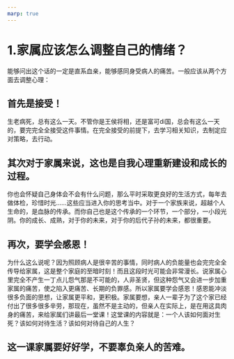 ```yaml
---
marp: true
---
```

# 1.家属应该怎么调整自己的情绪？

能够问出这个话的一定是直系血亲，能够感同身受病人的痛苦。一般应该从两个方面去调整心理：

## 首先是接受！
生老病死，总有这么一天。不管你是王侯将相，还是富可di国，总会有这么一天的，要完完全全接受这件事情。在完全接受的前提下，去学习相关知识，去制定应对策略，去行动。

## 其次对于家属来说，这也是自我心理重新建设和成长的过程。
你也会怀疑自己身体会不会有什么问题，那么平时采取更良好的生活方式，每年去做体检，珍惜时光……这些应当进入你的思考当中。对于一个家族来说，超越个人生命的，是血脉的传承。而你自己也是这个传承的一个环节，一个部分，一小段光阴。你的成长、成熟，对于你的未来，对于你的后代子孙的未来，都很重要。
 
## 再次，要学会感恩！
为什么这么说呢？因为照顾病人是很辛苦的事情，同时病人的负能量也会完完全全传导给家属，这是整个家庭的至暗时刻！而且这段时光可能会非常漫长。说家属心里完全不产生一丁点儿怨气那是不可能的，人非圣贤，但这种怨气又会进一步加重家属的痛苦，使之陷入更痛苦、长期的负罪感。所以家属要学会感恩！感恩能冲淡很多负面的思想，让家属更平和，更积极。家属要想，亲人一辈子为了这个家已经付出了很多很多辛劳，那现在，虽然不是主动的，但亲人在实际上，是在用这具肉身的痛苦，来给家属们讲最后一堂课！这堂课的内容就是：一个人该如何面对生死？该如何对待生活？该如何对待自己的人生？
  
## 这一课家属要好好学，不要辜负亲人的苦难。
